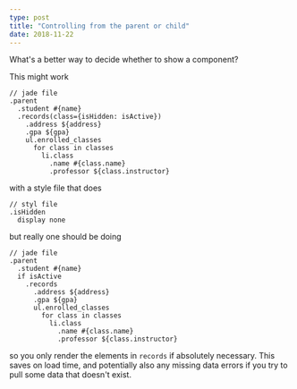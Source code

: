 ```yaml
---
type: post
title: "Controlling from the parent or child"
date: 2018-11-22
---
```


What's a better way to decide whether to show a component?

This might work
```
// jade file
.parent
  .student #{name}
  .records(class={isHidden: isActive})
    .address ${address}
    .gpa ${gpa}
    ul.enrolled_classes
      for class in classes
        li.class 
          .name #{class.name}
          .professor ${class.instructor}
```
with a style file that does
```
// styl file
.isHidden
  display none
```

but really one should be doing

```
// jade file
.parent
  .student #{name}
  if isActive
    .records
      .address ${address}
      .gpa ${gpa}
      ul.enrolled_classes
        for class in classes
          li.class 
            .name #{class.name}
            .professor ${class.instructor}
```

so you only render the elements in `records` if absolutely necessary.
This saves on load time, and potentially also any missing data errors
if you try to pull some data that doesn't exist.


